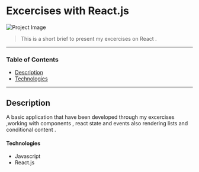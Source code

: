 # Excercises with React.js

![Project Image](project-image-url)

> This is a short brief to present my excercises on React .

---

### Table of Contents

- [Description](#description)
- [Technologies](#Technologies)


---

## Description

A basic application that have been developed through my excercises ,working with components , react state and events also rendering lists and conditional content . 

#### Technologies

- Javascript
- React.js 


